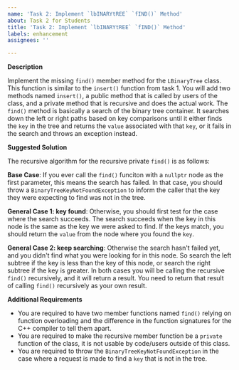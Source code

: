 ```yaml
---
name: 'Task 2: Implement `lbINARYtREE` `fIND()` Method'
about: Task 2 for Students
title: 'Task 2: Implement `lbINARYtREE` `fIND()` Method'
labels: enhancement
assignees: ''

---
```


**Description**

Implement the missing `find()` member method for the `LBinaryTree`
class.  This function is similar to the `insert()` function from
task 1.  You will add two methods named `insert()`, a public method
that is called by users of the class, and a private method that is
recursive and does the actual work.  The `find()` method is basically
a search of the binary tree container.  It searches down the left or
right paths based on key comparisons until it either finds the `key`
in the tree and returns the `value` associated with that `key`, or it
fails in the search and throws an exception instead.

**Suggested Solution**

The recursive algorithm for the recursive private `find()` is as
follows:

**Base Case**: If you ever call the `find()` funciton with a `nullptr`
node as the first parameter, this means the search has failed.  In that
case, you should throw a `BinaryTreeKeyNotFoundException` to inform
the caller that the key they were expecting to find was not in the tree.

**General Case 1: key found**:  Otherwise, you should first test for the
case where the search succeeds.  The search succeeds when the key in this
node is the same as the key we were asked to find.  If the keys match, you
should return the `value` from the node where you found the `key`.

**General Case 2: keep searching**: Otherwise the search hasn't failed
yet, and you didn't find what you were looking for in this node.  So
search the left subtree if the key is less than the key of this node,
or search the right subtree if the key is greater.  In both cases you
will be calling the recursive `find()` recursively, and it will return
a result.  You need to return that result of calling `find()`
recursively as your own result.

**Additional Requirements**

- You are required to have two member functions named `find()` relying on function
  overloading and the difference in the function signatures for the C++ compiler to
  tell them apart.
- You are required to make the recursive member function be a `private` function of the
  class, it is not usable by code/users outside of this class.
- You are required to throw the `BinaryTreeKeyNotFoundException` in the case where
  a request is made to find a `key` that is not in the tree.
